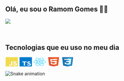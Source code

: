 ## Olá, eu sou o Ramom Gomes 👋🏿

<a href="https://www.linkedin.com/in/ramomgomes/" target="_blank"><img src="https://img.shields.io/badge/-LinkedIn-%230077B5?style=for-the-badge&logo=linkedin&logoColor=white" target="_blank"></a> 

<div>
    <img height="180em" alt="" src="https://github-readme-stats.vercel.app/api?username=Ramom-Gomes&show_icons=true&theme=dracula&count_private=true" />
    <img height="180em" alt="" src="https://github-readme-stats.vercel.app/api/top-langs/?username=Ramom-Gomes&layout=compact&theme=dracula" />
</div>

## Tecnologias que eu uso no meu dia

<div>
  <img align="center" alt="Rafa-Js" height="30" width="40" src="https://raw.githubusercontent.com/devicons/devicon/master/icons/javascript/javascript-plain.svg">
  <img align="center" alt="Rafa-Ts" height="30" width="40" src="https://raw.githubusercontent.com/devicons/devicon/master/icons/typescript/typescript-plain.svg">
  <img align="center" alt="Rafa-React" height="30" width="40" src="https://raw.githubusercontent.com/devicons/devicon/master/icons/react/react-original.svg">
  <img align="center" alt="Rafa-HTML" height="30" width="40" src="https://raw.githubusercontent.com/devicons/devicon/master/icons/html5/html5-original.svg">
  <img align="center" alt="Rafa-CSS" height="30" width="40" src="https://raw.githubusercontent.com/devicons/devicon/master/icons/css3/css3-original.svg">
</div>

![Snake animation](https://github.com/Ramom-Gomes/Ramom-Gomes/blob/output/github-contribution-grid-snake.svg)
